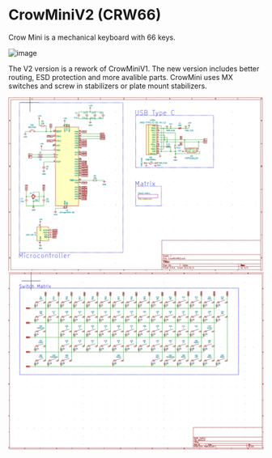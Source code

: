 # CrowMiniV2 (CRW66)

Crow Mini is a mechanical keyboard with 66 keys.

![image](https://user-images.githubusercontent.com/62384358/135041219-90949e79-a258-47f8-9284-e25057667651.png)

The V2 version is a rework of CrowMiniV1. The new version includes better routing, ESD protection and more avalible parts.
CrowMini uses MX switches and screw in stabilizers or plate mount stabilizers.

![image](https://github.com/Kliiyu/CrowMiniV2/blob/main/PCB/Schematic.PNG)
![image](https://github.com/Kliiyu/CrowMiniV2/blob/main/PCB/SchematicMatrix.PNG)
